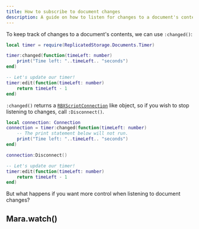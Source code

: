 ```yaml
---
title: How to subscribe to document changes
description: A guide on how to listen for changes to a document's contents in Mara.
---
```


To keep track of changes to a document's contents, we can use `:changed()`:

```lua showLineNumbers
local timer = require(ReplicatedStorage.Documents.Timer)

timer:changed(function(timeLeft: number)
    print("Time left: "..timeLeft.. "seconds")
end)

-- Let's update our timer!
timer:edit(function(timeLeft: number)
    return timeLeft - 1
end)
```

`:changed()` returns a [`RBXScriptConnection`](https://create.roblox.com/docs/reference/engine/datatypes/RBXScriptConnection) like object, so if you wish to stop listening to changes, call `:Disconnect()`.

```lua showLineNumbers
local connection: Connection
connection = timer:changed(function(timeLeft: number)
    -- The print statement below will not run.
    print("Time left: "..timeLeft.. "seconds")
end)

connection:Disconnect()

-- Let's update our timer!
timer:edit(function(timeLeft: number)
    return timeLeft - 1
end)
```

But what happens if you want more control when listening to document changes?

## Mara.watch()

